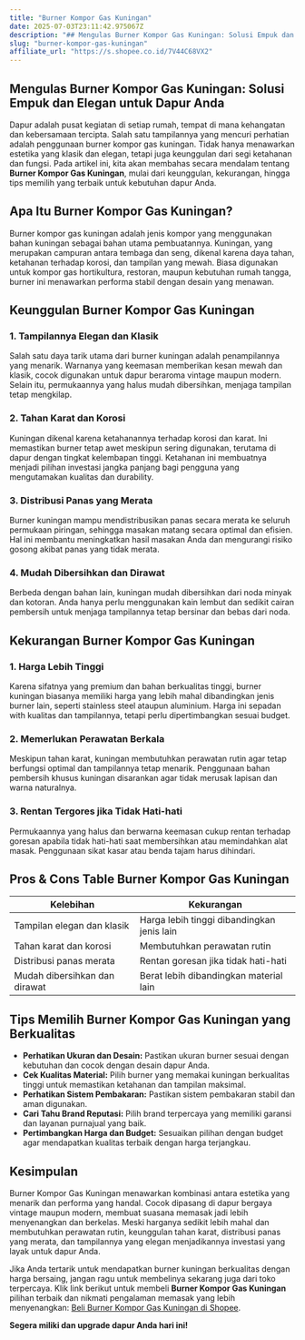 ```yaml
---
title: "Burner Kompor Gas Kuningan"
date: 2025-07-03T23:11:42.975067Z
description: "## Mengulas Burner Kompor Gas Kuningan: Solusi Empuk dan Elegan untuk Dapur Anda..."
slug: "burner-kompor-gas-kuningan"
affiliate_url: "https://s.shopee.co.id/7V44C68VX2"
---
```

## Mengulas Burner Kompor Gas Kuningan: Solusi Empuk dan Elegan untuk Dapur Anda

Dapur adalah pusat kegiatan di setiap rumah, tempat di mana kehangatan dan kebersamaan tercipta. Salah satu tampilannya yang mencuri perhatian adalah penggunaan burner kompor gas kuningan. Tidak hanya menawarkan estetika yang klasik dan elegan, tetapi juga keunggulan dari segi ketahanan dan fungsi. Pada artikel ini, kita akan membahas secara mendalam tentang **Burner Kompor Gas Kuningan**, mulai dari keunggulan, kekurangan, hingga tips memilih yang terbaik untuk kebutuhan dapur Anda.

## Apa Itu Burner Kompor Gas Kuningan?

Burner kompor gas kuningan adalah jenis kompor yang menggunakan bahan kuningan sebagai bahan utama pembuatannya. Kuningan, yang merupakan campuran antara tembaga dan seng, dikenal karena daya tahan, ketahanan terhadap korosi, dan tampilan yang mewah. Biasa digunakan untuk kompor gas hortikultura, restoran, maupun kebutuhan rumah tangga, burner ini menawarkan performa stabil dengan desain yang menawan.

## Keunggulan Burner Kompor Gas Kuningan

### 1. Tampilannya Elegan dan Klasik

Salah satu daya tarik utama dari burner kuningan adalah penampilannya yang menarik. Warnanya yang keemasan memberikan kesan mewah dan klasik, cocok digunakan untuk dapur beraroma vintage maupun modern. Selain itu, permukaannya yang halus mudah dibersihkan, menjaga tampilan tetap mengkilap.

### 2. Tahan Karat dan Korosi

Kuningan dikenal karena ketahanannya terhadap korosi dan karat. Ini memastikan burner tetap awet meskipun sering digunakan, terutama di dapur dengan tingkat kelembapan tinggi. Ketahanan ini membuatnya menjadi pilihan investasi jangka panjang bagi pengguna yang mengutamakan kualitas dan durability.

### 3. Distribusi Panas yang Merata

Burner kuningan mampu mendistribusikan panas secara merata ke seluruh permukaan piringan, sehingga masakan matang secara optimal dan efisien. Hal ini membantu meningkatkan hasil masakan Anda dan mengurangi risiko gosong akibat panas yang tidak merata.

### 4. Mudah Dibersihkan dan Dirawat

Berbeda dengan bahan lain, kuningan mudah dibersihkan dari noda minyak dan kotoran. Anda hanya perlu menggunakan kain lembut dan sedikit cairan pembersih untuk menjaga tampilannya tetap bersinar dan bebas dari noda.

## Kekurangan Burner Kompor Gas Kuningan

### 1. Harga Lebih Tinggi

Karena sifatnya yang premium dan bahan berkualitas tinggi, burner kuningan biasanya memiliki harga yang lebih mahal dibandingkan jenis burner lain, seperti stainless steel ataupun aluminium. Harga ini sepadan with kualitas dan tampilannya, tetapi perlu dipertimbangkan sesuai budget.

### 2. Memerlukan Perawatan Berkala

Meskipun tahan karat, kuningan membutuhkan perawatan rutin agar tetap berfungsi optimal dan tampilannya tetap menarik. Penggunaan bahan pembersih khusus kuningan disarankan agar tidak merusak lapisan dan warna naturalnya.

### 3. Rentan Tergores jika Tidak Hati-hati

Permukaannya yang halus dan berwarna keemasan cukup rentan terhadap goresan apabila tidak hati-hati saat membersihkan atau memindahkan alat masak. Penggunaan sikat kasar atau benda tajam harus dihindari.

## Pros & Cons Table Burner Kompor Gas Kuningan

| Kelebihan                                              | Kekurangan                                              |
|---------------------------------------------------------|---------------------------------------------------------|
| Tampilan elegan dan klasik                            | Harga lebih tinggi dibandingkan jenis lain             |
| Tahan karat dan korosi                                | Membutuhkan perawatan rutin                            |
| Distribusi panas merata                                | Rentan goresan jika tidak hati-hati                     |
| Mudah dibersihkan dan dirawat                         | Berat lebih dibandingkan material lain                |

## Tips Memilih Burner Kompor Gas Kuningan yang Berkualitas

- **Perhatikan Ukuran dan Desain:** Pastikan ukuran burner sesuai dengan kebutuhan dan cocok dengan desain dapur Anda.
- **Cek Kualitas Material:** Pilih burner yang memakai kuningan berkualitas tinggi untuk memastikan ketahanan dan tampilan maksimal.
- **Perhatikan Sistem Pembakaran:** Pastikan sistem pembakaran stabil dan aman digunakan.
- **Cari Tahu Brand Reputasi:** Pilih brand terpercaya yang memiliki garansi dan layanan purnajual yang baik.
- **Pertimbangkan Harga dan Budget:** Sesuaikan pilihan dengan budget agar mendapatkan kualitas terbaik dengan harga terjangkau.

## Kesimpulan

Burner Kompor Gas Kuningan menawarkan kombinasi antara estetika yang menarik dan performa yang handal. Cocok dipasang di dapur bergaya vintage maupun modern, membuat suasana memasak jadi lebih menyenangkan dan berkelas. Meski harganya sedikit lebih mahal dan membutuhkan perawatan rutin, keunggulan tahan karat, distribusi panas yang merata, dan tampilannya yang elegan menjadikannya investasi yang layak untuk dapur Anda.

Jika Anda tertarik untuk mendapatkan burner kuningan berkualitas dengan harga bersaing, jangan ragu untuk membelinya sekarang juga dari toko terpercaya. Klik link berikut untuk membeli **Burner Kompor Gas Kuningan** pilihan terbaik dan nikmati pengalaman memasak yang lebih menyenangkan: [Beli Burner Kompor Gas Kuningan di Shopee](https://s.shopee.co.id/7V44C68VX2). 

**Segera miliki dan upgrade dapur Anda hari ini!**
